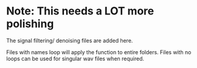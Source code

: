 # Note: This needs a LOT more polishing

The signal filtering/ denoising files are added here.

Files with names loop will apply the function to entire folders.
Files with no loops can be used for singular wav files when required.
